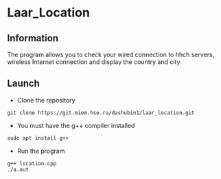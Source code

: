 # Laar_Location



## Information

The program allows you to check your wired connection to hhch servers, wireless Internet connection and display the country and city.

## Launch

- Clone the repository

```
git clone https://git.miem.hse.ru/dashubin1/laar_location.git
```

- You must have the g++ compiler installed

```
sudo apt install g++ 
```

- Run the program

```
g++ location.cpp
./a.out 
```
